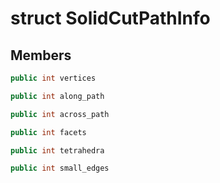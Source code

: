 # struct SolidCutPathInfo


## Members

```cpp
public int vertices

```

```cpp
public int along_path

```

```cpp
public int across_path

```

```cpp
public int facets

```

```cpp
public int tetrahedra

```

```cpp
public int small_edges

```




